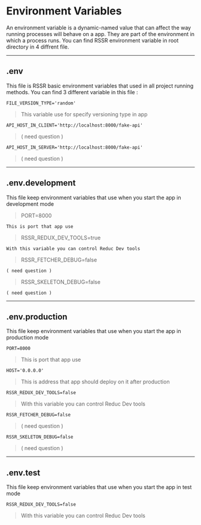 # Environment Variables

An environment variable is a dynamic-named value that can affect the way running processes will behave on a app.
They are part of the environment in which a process runs.
You can find RSSR environment variable in root directory in 4 diffrent file.

---

## .env

This file is RSSR basic environment variables that used in all project running methods.
You can find 3 different variable in this file :

    FILE_VERSION_TYPE='random'

> This variable use for specify versioning type in app

    API_HOST_IN_CLIENT='http://localhost:8000/fake-api'

> ( need question )

    API_HOST_IN_SERVER='http://localhost:8000/fake-api'

> ( need question )

---

## .env.development

This file keep environment variables that use when you start the app in development mode

> PORT=8000

    This is port that app use

> RSSR_REDUX_DEV_TOOLS=true

    With this variable you can control Reduc Dev tools

> RSSR_FETCHER_DEBUG=false

    ( need question )

> RSSR_SKELETON_DEBUG=false

    ( need question )

---

## .env.production

This file keep environment variables that use when you start the app in production mode

    PORT=8000

> This is port that app use

    HOST='0.0.0.0'

> This is address that app should deploy on it after production

    RSSR_REDUX_DEV_TOOLS=false

> With this variable you can control Reduc Dev tools

    RSSR_FETCHER_DEBUG=false

> ( need question )

    RSSR_SKELETON_DEBUG=false

> ( need question )

---

## .env.test

This file keep environment variables that use when you start the app in test mode

    RSSR_REDUX_DEV_TOOLS=false

> With this variable you can control Reduc Dev tools
